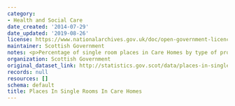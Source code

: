 ```yaml
---
category:
- Health and Social Care
date_created: '2014-07-29'
date_updated: '2019-08-26'
license: https://www.nationalarchives.gov.uk/doc/open-government-licence/version/3/
maintainer: Scottish Government
notes: <p>Percentage of single room places in Care Homes by type of provision.</p>
organization: Scottish Government
original_dataset_link: http://statistics.gov.scot/data/places-in-single-rooms-in-care-homes
records: null
resources: []
schema: default
title: Places In Single Rooms In Care Homes
---
```

